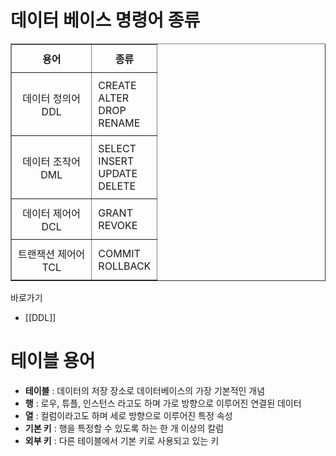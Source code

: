 # 데이터 베이스 명령어 종류

<table border="1">
  <tr>
    <th style="text-align: center; padding: 10px;">용어</th>
    <th style="text-align: center; padding: 10px;">종류</th>
  </tr>
  <tr>
    <td style="text-align: center; padding: 10px;">데이터 정의어<br> DDL </td>
    <td style="padding: 10px;">CREATE<br>ALTER<br>DROP<br>RENAME</td>
  </tr>
  <tr>
    <td style="text-align: center; padding: 10px;">데이터 조작어<br>DML</td>
    <td style="padding: 10px;">SELECT<br>INSERT<br>UPDATE<br>DELETE</td>
  </tr>
  <tr>
    <td style="text-align: center; padding: 10px;">데이터 제어어<br>DCL</td>
    <td style="padding: 10px;">GRANT<br>REVOKE</td>
  </tr>
  <tr>
    <td style="text-align: center; padding: 10px;">트랜잭션 제어어<br>TCL</td>
    <td style="padding: 10px;">COMMIT<br>ROLLBACK</td>
  </tr>
</table>

바로가기
- [[DDL]]

# 테이블 용어

- **테이블** : 데이터의 저장 장소로 데이터베이스의 가장 기본적인 개념
- **행** : 로우, 튜플, 인스턴스 라고도 하며 가로 방향으로 이루어진 연결된 데이터
- **열** : 컬럼이라고도 하며 세로 방향으로 이루어진 특정 속성
- **기본 키** : 행을 특정할 수 있도록 하는 한 개 이상의 칼럼
- **외부 키** : 다른 테이블에서 기본 키로 사용되고 있는 키
